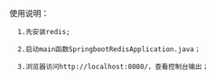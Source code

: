 使用说明：

      1.先安装redis;
  
      2.启动main函数SpringbootRedisApplication.java；
	  
	  3.浏览器访问http://localhost:8080/，查看控制台输出；
